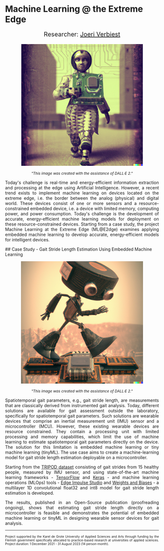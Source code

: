 

# Machine Learning @ the Extreme Edge

<div style="text-align: center"><p style="font-size: 20px">Researcher: <a href="https://jrverbiest.github.io/">Joeri Verbiest</a></p></div>

<div style="text-align: center">
  <p><img width="400px" class="center-block" src="../img/Image - Project.png"></p>
</div>
<div style="text-align: center">
  <i><p style="font-size: 12px"> "This image was created with the assistance of DALL·E 2."</p></i>
</div>

<div style="text-align: justify"><p>Today's challenge is real-time and energy-efficient information extraction and processing at the edge using Artificial Intelligence. However, a recent trend exists to implement machine learning on devices located on the extreme edge, i.e. the border between the analog (physical) and digital world. These devices consist of one or more sensors and a resource-constrained embedded device, i.e. a device with limited memory, computing power, and power consumption. Today's challenge is the development of accurate, energy-efficient machine learning models for deployment on these resource-constrained devices. Starting from a case study, the project Machine Learning at the Extreme Edge (ML@E2dge) examines applying embedded machine learning to develop accurate, energy-efficient models for intelligent devices.</p></div>
## Case Study - Gait Stride Length Estimation Using Embedded Machine Learning

<div style="text-align: center">
  <p><img width="400px" class="center-block" src="../img/Image - Use case.png"></p>
</div>

<div style="text-align: center">
  <i><p style="font-size: 12px"> "This image was created with the assistance of DALL·E 2."</p></i>
</div>
<div style="text-align: justify"><p>Spatiotemporal gait parameters, e.g., gait stride length, are measurements that are classically derived from instrumented gait analysis. Today, different solutions are available for gait assessment outside the laboratory, specifically for spatiotemporal gait parameters. Such solutions are wearable devices that comprise an inertial measurement unit (IMU) sensor and a microcontroller (MCU). However, these existing wearable devices are resource constrained. They contain a processing unit with limited processing and memory capabilities, which limit the use of machine learning to estimate spatiotemporal gait parameters directly on the device. The solution for this limitation is embedded machine learning or tiny machine learning (tinyML). The use case aims to create a machine-learning model for gait stride length estimation deployable on a microcontroller.</p></div>

<div style="text-align: justify"><p>Starting from the <a href="https://www.mdpi.com/2306-5729/6/9/95"> TRIPOD dataset</a> consisting of gait strides from 15 healthy people, measured by IMU sensor, and using state-of-the-art machine learning frameworks - <a href="https://www.tensorflow.org">TensorFlow</a> and <a href="https://keras.io">Keras</a> -  and machine learning operations (MLOps) tools - <a href="https://www.edgeimpulse.com/">Edge Impulse Studio</a> and <a href="https://wandb.ai/">Weights and Biases</a> - a multilayer 1D convolutional float32 and int8 model for gait stride length estimation is developed.</p></div> 

<div style="text-align: justify"><p>The results, published in an Open-Source publication (proofreading ongoing), shows that estimating gait stride length directly on a microcontroller is feasible and demonstrates the potential of embedded machine learning or tinyML in designing wearable sensor devices for gait analysis.</p></div>

---

<div style="text-align: justify" > <p style="font-size: 10px">Project supported by the Karel de Grote University of Applied Sciences and Arts through funding by the Flemish government specifically allocated to practice-based research at universities of applied sciences. Project duration: 1 December 2021 - 31 August 2023 (14 person-month).</div>
